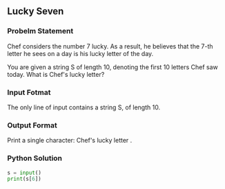 ## Lucky Seven
### Probelm Statement
Chef considers the number
7 lucky. As a result, he believes that the
7-th letter he sees on a day is his lucky letter of the day.

You are given a string
S of length
10, denoting the first
10 letters Chef saw today.
What is Chef's lucky letter?

### Input Fotmat
The only line of input contains a string
S, of length 10.

### Output Format
Print a single character: Chef's lucky letter .

### Python Solution
```python
s = input()
print(s[6])
```
